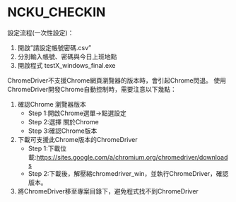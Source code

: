 # NCKU_CHECKIN

設定流程(一次性設定)：
1.	開啟”請設定帳號密碼.csv”
2.	分別輸入帳號、密碼與今日上班地點
3.	開啟程式 testX_windows_final.exe
 
ChromeDriver不支援Chrome網頁瀏覽器的版本時，會引起Chrome閃退。
使用ChromeDriver開發Chrome自動控制時，需要注意以下幾點：
1.	確認Chrome 瀏覽器版本
    * Step 1:開啟Chrome選單->點選設定
    * Step 2:選擇 關於Chrome
    * Step 3:確認Chrome版本
2.	下載可支援此Chrome版本的ChromeDriver
    * Step 1:下載位載:https://sites.google.com/a/chromium.org/chromedriver/downloads
    * Step 2:下載後，解壓縮chromedriver_win，並執行ChromeDriver，確認版本。
3.	將ChromeDriver移至專案目錄下，避免程式找不到ChromeDriver
	
